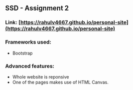 ## SSD - Assignment 2 

### Link: [https://rahulv4667.github.io/personal-site](https://rahulv4667.github.io/personal-site)

### Frameworks used:
- Bootstrap

### Advanced features:
- Whole website is reponsive 
- One of the pages makes use of HTML Canvas.
  
